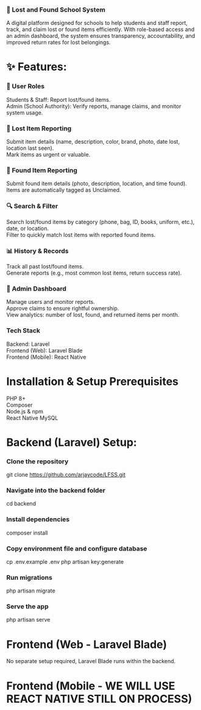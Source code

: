 ### 🎒 Lost and Found School System

A digital platform designed for schools to help students and staff report, track, and claim lost or found items efficiently. With role-based access and an admin dashboard, the system ensures transparency, accountability, and improved return rates for lost belongings.

# ✨ Features:

### 👥 User Roles

Students & Staff: Report lost/found items.  
Admin (School Authority): Verify reports, manage claims, and monitor system usage.

### 📝 Lost Item Reporting

Submit item details (name, description, color, brand, photo, date lost, location last seen).  
Mark items as urgent or valuable.

### 📸 Found Item Reporting

Submit found item details (photo, description, location, and time found).  
Items are automatically tagged as Unclaimed.

### 🔍 Search & Filter

Search lost/found items by category (phone, bag, ID, books, uniform, etc.), date, or location.  
Filter to quickly match lost items with reported found items.

### 📊 History & Records

Track all past lost/found items.  
Generate reports (e.g., most common lost items, return success rate).

### 📌 Admin Dashboard

Manage users and monitor reports.  
Approve claims to ensure rightful ownership.  
View analytics: number of lost, found, and returned items per month.

### Tech Stack

Backend: Laravel  
Frontend (Web): Laravel Blade  
Frontend (Mobile): React Native

# Installation & Setup Prerequisites

PHP 8+  
Composer  
Node.js & npm  
React Native 
MySQL

# Backend (Laravel) Setup:

### Clone the repository

git clone https://github.com/arjaycode/LFSS.git

### Navigate into the backend folder

cd backend

### Install dependencies

composer install

### Copy environment file and configure database

cp .env.example .env
php artisan key:generate

### Run migrations

php artisan migrate

### Serve the app

php artisan serve

# Frontend (Web - Laravel Blade)

No separate setup required, Laravel Blade runs within the backend.

# Frontend (Mobile - WE WILL USE REACT NATIVE STILL ON PROCESS)
